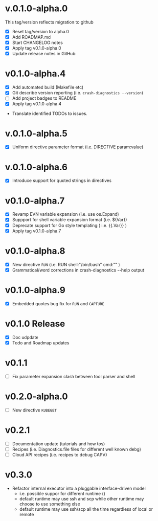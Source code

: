 
# v.0.1.0-alpha.0
This tag/version reflects migration to github
* [x] Reset tag/version to alpha.0
* [x] Add ROADMAP.md
* [x] Start CHANGELOG notes
* [x] Apply tag v0.1.0-alpha.0 
* [x] Update release notes in GitHub

# v0.1.0-alpha.4
* [x] Add automated build (Makefile etc)
* [x] Git describe version reporting (i.e. `crash-diagnostics --version`)
* [ ] Add project badges to README
* [x] Apply tag v0.1.0-alpha.4

* Translate identified TODOs to issues.

# v.0.1.0-alpha.5
* [x] Uniform directive parameter format (i.e. DIRECTIVE param:value)

# v.0.1.0-alpha.6
* [x] Introduce support for quoted strings in directives

# v0.1.0-alpha.7
* [x] Revamp EVN variable expansion (i.e. use os.Expand)
* [x] Suppport for shell variable expansion format (i.e. ${Var})
* [x] Deprecate support for Go style templating ( i.e. {{.Var}} )
* [x] Apply tag v0.1.0-alpha.7

# v0.1.0-alpha.8
* [x] New directive `RUN` (i.e. RUN shell:"/bin/bash" cmd:"<command string>" )
* [x] Grammatical/word corrections in crash-diagnostics --help output

# v0.1.0-alpha.9
* [x] Embedded quotes bug fix for `RUN` and `CAPTURE`

# v0.1.0 Release
* [x] Doc udpdate
* [x] Todo and Roadmap updates

# v0.1.1
* [ ] Fix parameter expansion clash between tool parser and shell

# v0.2.0-alpha.0
* [ ] New directive `KUBEGET`

# v0.2.1
* [ ] Documentation update (tutorials and how tos)
* [ ] Recipes (i.e. Diagnostics.file files for different well known debg)
* [ ] Cloud API recipes (i.e. recipes to debug CAPV)

# v0.3.0
* Refactor internal executor into a pluggable interface-driven model
  - i.e. possible suppor for different runtime ()
  - default runtime may use ssh and scp while other runtime may choose to use something else
  - default runtime may use ssh/scp all the time regardless of local or remote 
  